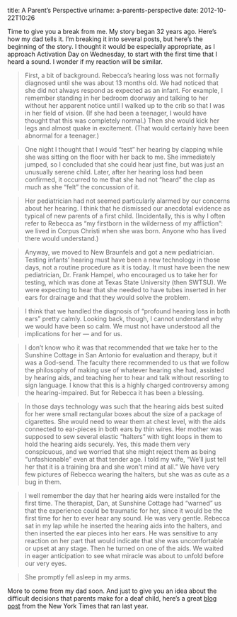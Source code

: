title: A Parent&#x02bc;s Perspective
urlname: a-parents-perspective
date: 2012-10-22T10:26

Time to give you a break from me. My story began 32 years ago. Here&#x02bc;s how
my dad tells it. I&#x02bc;m breaking it into several posts, but here&#x02bc;s
the beginning of the story. I thought it would be especially appropriate, as I
approach Activation Day on Wednesday, to start with the first time that I heard
a sound. I wonder if my reaction will be similar.

> First, a bit of background. Rebecca&#x02bc;s hearing loss was not formally
> diagnosed until she was about 13 months old. We had noticed that she did not
> always respond as expected as an infant. For example, I remember standing in
> her bedroom doorway and talking to her without her apparent notice until I
> walked up to the crib so that I was in her field of vision. (If she had been a
> teenager, I would have thought that this was completely normal.) Then she
> would kick her legs and almost quake in excitement. (That would certainly have
> been abnormal for a teenager.)

> One night I thought that I would &ldquo;test&rdquo; her hearing by clapping
> while she was sitting on the floor with her back to me. She immediately
> jumped, so I concluded that she could hear just fine, but was just an
> unusually serene child. Later, after her hearing loss had been confirmed, it
> occurred to me that she had not &ldquo;heard&rdquo; the clap as much as she
> &ldquo;felt&rdquo; the concussion of it.

> Her pediatrician had not seemed particularly alarmed by our concerns about her
> hearing. I think that he dismissed our anecdotal evidence as typical of new
> parents of a first child. (Incidentally, this is why I often refer to Rebecca
> as &ldquo;my firstborn in the wilderness of my affliction&rdquo;: we lived in
> Corpus Christi when she was born. Anyone who has lived there would
> understand.) 

> Anyway, we moved to New Braunfels and got a new pediatrician. Testing
> infants&#x02bc; hearing must have been a new technology in those days, not a
> routine procedure as it is today. It must have been the new pediatrician, Dr.
> Frank Hampel, who encouraged us to take her for testing, which was done at
> Texas State University (then SWTSU). We were expecting to hear that she needed
> to have tubes inserted in her ears for drainage and that they would solve the
> problem.

> I think that we handled the diagnosis of &ldquo;profound hearing loss in both
> ears&rdquo; pretty calmly. Looking back, though, I cannot understand why we
> would have been so calm. We must not have understood all the implications for
> her &mdash; and for us.

> I don&#x02bc;t know who it was that recommended that we take her to the
> Sunshine Cottage in San Antonio for evaluation and therapy, but it was a
> God-send. The faculty there recommended to us that we follow the philosophy of
> making use of whatever hearing she had, assisted by hearing aids, and teaching
> her to hear and talk without resorting to sign language. I know that this is a
> highly charged controversy among the hearing-impaired. But for Rebecca it has
> been a blessing.

> In those days technology was such that the hearing aids best suited for her
> were small rectangular boxes about the size of a package of cigarettes. She
> would need to wear them at chest level, with the aids connected to ear-pieces
> in both ears by thin wires. Her mother was supposed to sew several elastic
> &ldquo;halters&rdquo; with tight loops in them to hold the hearing aids
> securely. Yes, this made them very conspicuous, and we worried that she might
> reject them as being &ldquo;unfashionable&rdquo; even at that tender age. I
> told my wife, &ldquo;We&#x02bc;ll just tell her that it is a training bra and
> she won&#x02bc;t mind at all.&rdquo; We have very few pictures of Rebecca
> wearing the halters, but she was as cute as a bug in them.

> I well remember the day that her hearing aids were installed for the first
> time. The therapist, Dan, at Sunshine Cottage had &ldquo;warned&rdquo; us that
> the experience could be traumatic for her, since it would be the first time
> for her to ever hear any sound. He was very gentle. Rebecca sat in my lap
> while he inserted the hearing aids into the halters, and then inserted the ear
> pieces into her ears. He was sensitive to any reaction on her part that would
> indicate that she was uncomfortable or upset at any stage. Then he turned on
> one of the aids. We waited in eager anticipation to see what miracle was about
> to unfold before our very eyes.

> She promptly fell asleep in my arms.

More to come from my dad soon. And just to give you an idea about the difficult
decisions that parents make for a deaf child, here&#x02bc;s a great
[blog post][a] from the New York Times that ran last year.

[a]: https://archive.nytimes.com/parenting.blogs.nytimes.com/2012/05/08/teaching-a-deaf-child-her-mothers-tongue/index.html

